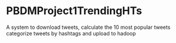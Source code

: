 # PBDMProject1TrendingHTs
A system to download tweets, calculate the 10 most popular tweets categorize tweets by hashtags and upload to hadoop
